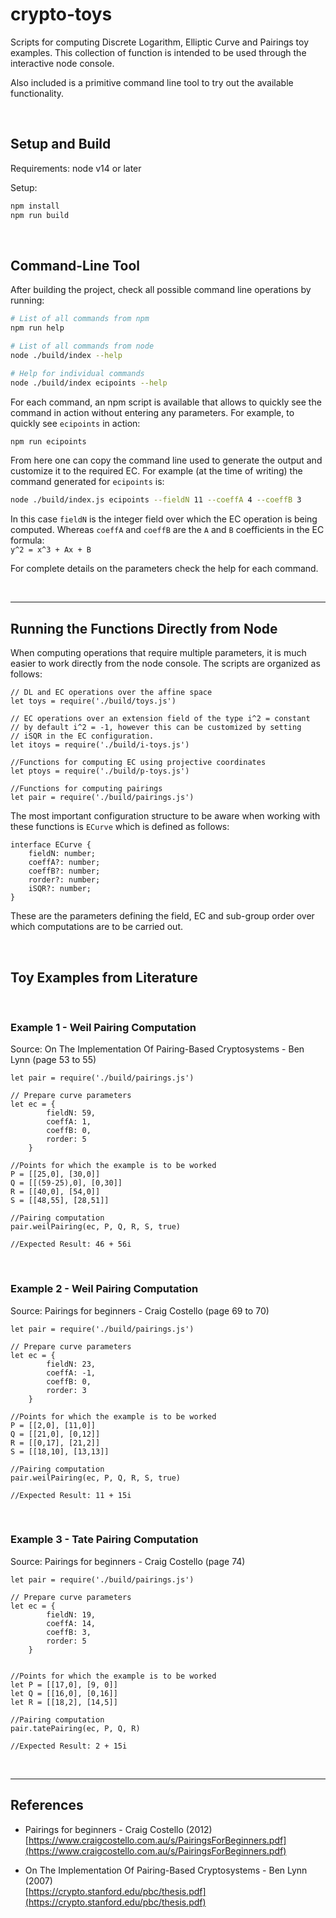 # crypto-toys
Scripts for computing Discrete Logarithm, Elliptic Curve and Pairings toy examples. This collection of function is intended to be used through the interactive node console. 

Also included is a primitive command line tool to try out the available functionality.

<BR />

## Setup and Build

Requirements: node v14 or later

Setup:
```BASH
npm install
npm run build
```

<BR />


## Command-Line Tool


After building the project, check all possible command line operations by running:
```BASH
# List of all commands from npm
npm run help

# List of all commands from node
node ./build/index --help

# Help for individual commands
node ./build/index ecipoints --help
```
For each command, an npm script is available that allows to quickly see the command in action without entering any parameters. For example, to quickly see ``ecipoints`` in action:
```BASH
npm run ecipoints
```

From here one can copy the command line used to generate the output and customize it to the required EC. For example (at the time of writing) the command generated for ``ecipoints`` is:
```BASH
node ./build/index.js ecipoints --fieldN 11 --coeffA 4 --coeffB 3
```

In this case ``fieldN`` is the integer field over which the EC operation is being computed. Whereas ``coeffA`` and ``coeffB`` are the ``A`` and ``B`` coefficients in the EC formula: <BR />
``y^2 = x^3 + Ax + B``

For complete details on the parameters check the help for each command.


<BR />

---
## Running the Functions Directly from Node

When computing operations that require multiple parameters, it is much easier to work directly from the node console. The scripts are organized as follows:

```JS
// DL and EC operations over the affine space
let toys = require('./build/toys.js')

// EC operations over an extension field of the type i^2 = constant
// by default i^2 = -1, however this can be customized by setting 
// iSQR in the EC configuration.
let itoys = require('./build/i-toys.js')

//Functions for computing EC using projective coordinates
let ptoys = require('./build/p-toys.js')

//Functions for computing pairings
let pair = require('./build/pairings.js')
```

The most important configuration structure to be aware when working with these functions is ``ECurve`` which is defined as follows:

```TS
interface ECurve {
    fieldN: number;
    coeffA?: number;
    coeffB?: number;
    rorder?: number;
    iSQR?: number;
}
```

These are the parameters defining the field, EC and sub-group order over which computations are to be carried out.


<BR />

## Toy Examples from Literature

<BR />

### Example 1 - Weil Pairing Computation
Source: On The Implementation Of Pairing-Based Cryptosystems - Ben Lynn (page 53 to 55)

```JS
let pair = require('./build/pairings.js')

// Prepare curve parameters
let ec = {
        fieldN: 59,
        coeffA: 1,
        coeffB: 0,
        rorder: 5
    }

//Points for which the example is to be worked
P = [[25,0], [30,0]]
Q = [[(59-25),0], [0,30]]
R = [[40,0], [54,0]]
S = [[48,55], [28,51]]

//Pairing computation
pair.weilPairing(ec, P, Q, R, S, true)

//Expected Result: 46 + 56i
```


<BR />

### Example 2 - Weil Pairing Computation
Source: Pairings for beginners - Craig Costello (page 69 to 70)

```JS
let pair = require('./build/pairings.js')

// Prepare curve parameters
let ec = {
        fieldN: 23,
        coeffA: -1,
        coeffB: 0,
        rorder: 3
    }

//Points for which the example is to be worked
P = [[2,0], [11,0]]
Q = [[21,0], [0,12]]
R = [[0,17], [21,2]]
S = [[18,10], [13,13]]

//Pairing computation
pair.weilPairing(ec, P, Q, R, S, true)

//Expected Result: 11 + 15i
```


<BR />

### Example 3 - Tate Pairing Computation
Source: Pairings for beginners - Craig Costello (page 74)

```JS
let pair = require('./build/pairings.js')

// Prepare curve parameters
let ec = {
        fieldN: 19, 
        coeffA: 14, 
        coeffB: 3, 
        rorder: 5
    }


//Points for which the example is to be worked
let P = [[17,0], [9, 0]]
let Q = [[16,0], [0,16]]
let R = [[18,2], [14,5]]

//Pairing computation
pair.tatePairing(ec, P, Q, R)

//Expected Result: 2 + 15i
```


<BR />

---

## References

* Pairings for beginners - Craig Costello (2012) <BR />
[https://www.craigcostello.com.au/s/PairingsForBeginners.pdf](https://www.craigcostello.com.au/s/PairingsForBeginners.pdf)


* On The Implementation Of Pairing-Based Cryptosystems - Ben Lynn (2007)<BR />
[https://crypto.stanford.edu/pbc/thesis.pdf](https://crypto.stanford.edu/pbc/thesis.pdf)